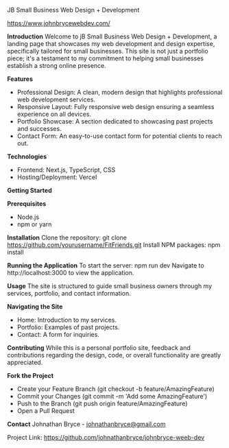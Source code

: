JB Small Business Web Design + Development

https://www.johnbrycewebdev.com/

**Introduction**
Welcome to jB Small Business Web Design + Development, a landing page that showcases my web development and design expertise, specifically tailored for small businesses. This site is not just a portfolio piece; it's a testament to my commitment to helping small businesses establish a strong online presence.

**Features**
- Professional Design: A clean, modern design that highlights professional web development services.
- Responsive Layout: Fully responsive web design ensuring a seamless experience on all devices.
- Portfolio Showcase: A section dedicated to showcasing past projects and successes.
- Contact Form: An easy-to-use contact form for potential clients to reach out.
  
**Technologies**
- Frontend: Next.js, TypeScript, CSS
- Hosting/Deployment: Vercel

**Getting Started**

**Prerequisites**
- Node.js
- npm or yarn
  
**Installation**
Clone the repository: git clone https://github.com/yourusername/FitFriends.git
Install NPM packages: npm install

**Running the Application**
To start the server: npm run dev
Navigate to http://localhost:3000 to view the application.

**Usage**
The site is structured to guide small business owners through my services, portfolio, and contact information.

**Navigating the Site**
- Home: Introduction to my services.
- Portfolio: Examples of past projects.
- Contact: A form for inquiries.

**Contributing**
While this is a personal portfolio site, feedback and contributions regarding the design, code, or overall functionality are greatly appreciated.

**Fork the Project**
- Create your Feature Branch (git checkout -b feature/AmazingFeature)
- Commit your Changes (git commit -m 'Add some AmazingFeature')
- Push to the Branch (git push origin feature/AmazingFeature)
- Open a Pull Request

**Contact** Johnathan Bryce - johnathanbryce@gmail.com

Project Link: https://github.com/johnathanbryce/johnbryce-weeb-dev
